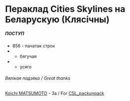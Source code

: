 # Пераклад Cities Skylines на Беларускую (Клясічны)

##### ПОСТУП

- 856 - пачатак строк
-  - бягучая
- - усяго

###### Вялікая падзяка / Great thanks

[Koichi MATSUMOTO](https://github.com/mzch) - За / For [CSL_packunpack](https://github.com/mzch/CSL_packunpack)
